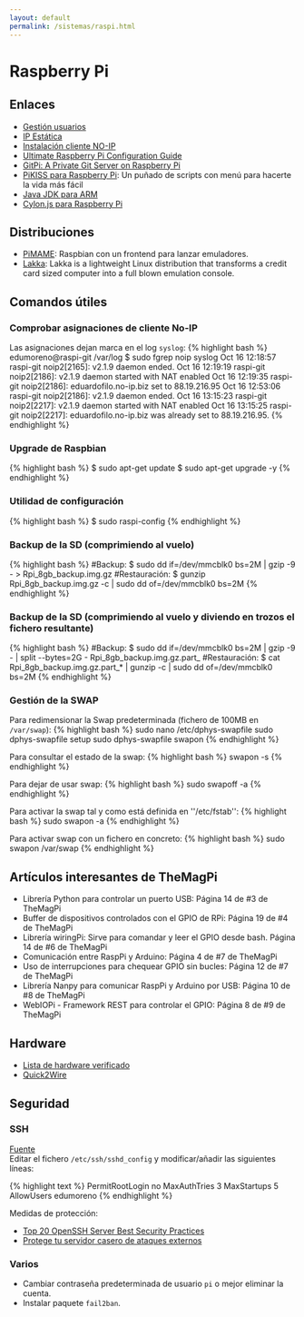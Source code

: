 ```yaml
---
layout: default
permalink: /sistemas/raspi.html
---
```


# Raspberry Pi

## Enlaces

* [Gestión usuarios](http://www.raspberrypi.org/documentation/linux/usage/users.md)
* [IP Estática](http://www.electroensaimada.com/ip-estaacutetica.html)
* [Instalación cliente NO-IP](http://www.noip.com/support/knowledgebase/installing-the-linux-dynamic-update-client/)
* [Ultimate Raspberry Pi Configuration Guide](http://www.instructables.com/id/Ultimate-Raspberry-Pi-Configuration-Guide/?ALLSTEPS)
* [GitPi: A Private Git Server on Raspberry Pi](http://www.instructables.com/id/GitPi-A-Private-Git-Server-on-Raspberry-Pi/all/?lang=es)
* [PiKISS para Raspberry Pi](http://misapuntesde.com/post.php?id=409): Un puñado de scripts con menú para hacerte la vida más fácil
* [Java JDK para ARM](http://www.oracle.com/technetwork/java/javase/downloads/jdk8-arm-downloads-2187472.html)
* [Cylon.js para Raspberry Pi](http://cylonjs.com/documentation/platforms/raspberry-pi/)

## Distribuciones
* [PiMAME](http://pimame.org/): Raspbian con un frontend para lanzar emuladores.
* [Lakka](http://www.lakka.tv/): Lakka is a lightweight Linux distribution that transforms a credit card sized computer into a full blown emulation console.

## Comandos útiles

### Comprobar asignaciones de cliente No-IP

Las asignaciones dejan marca en el log `syslog`:
{% highlight bash %}
edumoreno@raspi-git /var/log $ sudo fgrep noip syslog
Oct 16 12:18:57 raspi-git noip2[2165]: v2.1.9 daemon ended.
Oct 16 12:19:19 raspi-git noip2[2186]: v2.1.9 daemon started with NAT enabled
Oct 16 12:19:35 raspi-git noip2[2186]: eduardofilo.no-ip.biz set to 88.19.216.95
Oct 16 12:53:06 raspi-git noip2[2186]: v2.1.9 daemon ended.
Oct 16 13:15:23 raspi-git noip2[2217]: v2.1.9 daemon started with NAT enabled
Oct 16 13:15:25 raspi-git noip2[2217]: eduardofilo.no-ip.biz was already set to 88.19.216.95.
{% endhighlight %}

### Upgrade de Raspbian
{% highlight bash %}
$ sudo apt-get update
$ sudo apt-get upgrade -y
{% endhighlight %}

### Utilidad de configuración
{% highlight bash %}
$ sudo raspi-config
{% endhighlight %}

### Backup de la SD (comprimiendo al vuelo)
{% highlight bash %}
#Backup:
$ sudo dd if=/dev/mmcblk0 bs=2M | gzip -9 - > Rpi_8gb_backup.img.gz
#Restauración:
$ gunzip Rpi_8gb_backup.img.gz -c | sudo dd of=/dev/mmcblk0 bs=2M
{% endhighlight %}

### Backup de la SD (comprimiendo al vuelo y diviendo en trozos el fichero resultante)
{% highlight bash %}
#Backup:
$ sudo dd if=/dev/mmcblk0 bs=2M | gzip -9 - | split --bytes=2G - Rpi_8gb_backup.img.gz.part_
#Restauración:
$ cat Rpi_8gb_backup.img.gz.part_* | gunzip -c | sudo dd of=/dev/mmcblk0 bs=2M
{% endhighlight %}

### Gestión de la SWAP
Para redimensionar la Swap predeterminada (fichero de 100MB en `/var/swap`):
{% highlight bash %}
sudo nano /etc/dphys-swapfile
sudo dphys-swapfile setup
sudo dphys-swapfile swapon
{% endhighlight %}

Para consultar el estado de la swap:
{% highlight bash %}
swapon -s
{% endhighlight %}

Para dejar de usar swap:
{% highlight bash %}
sudo swapoff -a
{% endhighlight %}

Para activar la swap tal y como está definida en ''/etc/fstab'':
{% highlight bash %}
sudo swapon -a
{% endhighlight %}

Para activar swap con un fichero en concreto:
{% highlight bash %}
sudo swapon /var/swap
{% endhighlight %}

## Artículos interesantes de TheMagPi
* Librería Python para controlar un puerto USB: Página 14 de #3 de TheMagPi
* Buffer de dispositivos controlados con el GPIO de RPi: Página 19 de #4 de TheMagPi
* Librería wiringPi: Sirve para comandar y leer el GPIO desde bash. Página 14 de #6 de TheMagPi
* Comunicación entre RaspPi y Arduino: Página 4 de #7 de TheMagPi
* Uso de interrupciones para chequear GPIO sin bucles: Página 12 de #7 de TheMagPi
* Librería Nanpy para comunicar RaspPi y Arduino por USB: Página 10 de #8 de TheMagPi
* WebIOPi - Framework REST para controlar el GPIO: Página 8 de #9 de TheMagPi


## Hardware

* [Lista de hardware verificado](http://elinux.org/RPi_VerifiedPeripherals)
* [Quick2Wire](http://Quick2Wire.com)

## Seguridad

### SSH

[Fuente](http://cuadernodelviaje.blogspot.com.es/2013/01/protegiendo-un-poco-nuestra-raspberry.html)  
Editar el fichero `/etc/ssh/sshd_config` y modificar/añadir las siguientes líneas:

{% highlight text %}
PermitRootLogin no
MaxAuthTries 3
MaxStartups 5
AllowUsers edumoreno
{% endhighlight %}

Medidas de protección:

* [Top 20 OpenSSH Server Best Security Practices](http://www.cyberciti.biz/tips/linux-unix-bsd-openssh-server-best-practices.html)
* [Protege tu servidor casero de ataques externos](http://blog.desdelinux.net/protege-tu-servidor-casero-de-ataques-externos/)

### Varios

* Cambiar contraseña predeterminada de usuario `pi` o mejor eliminar la cuenta.
* Instalar paquete `fail2ban`.